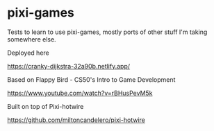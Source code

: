 # pixi-games
Tests to learn to use pixi-games, mostly ports of other stuff I'm taking somewhere else.

Deployed here

https://cranky-dijkstra-32a90b.netlify.app/

Based on Flappy Bird - CS50's Intro to Game Development

https://www.youtube.com/watch?v=rBHusPevM5k

Built on top of Pixi-hotwire

https://github.com/miltoncandelero/pixi-hotwire
